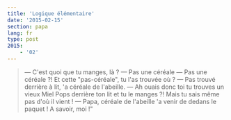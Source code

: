 ```yaml
---
title: 'Logique élémentaire'
date: '2015-02-15'
section: papa
lang: fr
type: post
2015:
    - '02'
---
```


> — C'est quoi que tu manges, là ?
> — Pas une céréale
> — Pas une céréale ?! Et cette "pas-céréale", tu l'as trouvée où ?
> — Pas trouvé derrière à lit, 'a céréale de l'abeille.
> — Ah ouais donc toi tu trouves un vieux Miel Pops derrière ton lit et tu le manges ?! Mais tu sais même pas d'où il vient !
> — Papa, céréale de l'abeille 'a venir de dedans le paquet ! A savoir, moi !"

